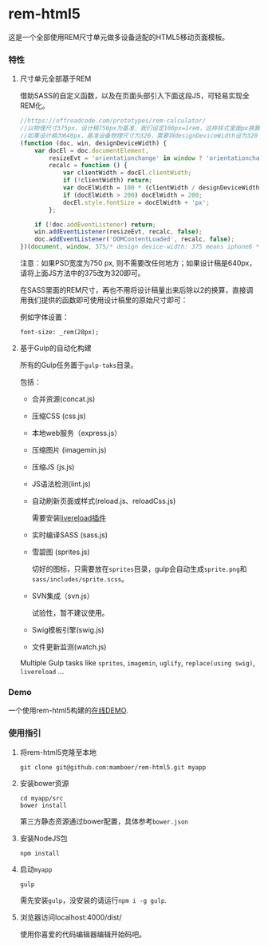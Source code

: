 # rem-html5
这是一个全部使用REM尺寸单元做多设备适配的HTML5移动页面模板。

### 特性

1. 尺寸单元全部基于REM

    借助SASS的自定义函数，以及在页面头部引入下面这段JS，可轻易实现全REM化。

    ``` javascript
    //https://offroadcode.com/prototypes/rem-calculator/
    //以物理尺寸375px，设计稿750px为基准，我们设定100px=1rem，这样样式里面px换算成rem的公式为(@px/2)/100，其中2(750/375)为device ratio
    //如果设计稿为640px，基准设备物理尺寸为320，需要将designDeviceWidth设为320
    (function (doc, win, designDeviceWidth) {
        var docEl = doc.documentElement,
            resizeEvt = 'orientationchange' in window ? 'orientationchange' : 'resize',
            recalc = function () {
                var clientWidth = docEl.clientWidth;
                if (!clientWidth) return;
                var docElWidth = 100 * (clientWidth / designDeviceWidth);
                if (docElWidth > 200) docElWidth = 200;
                docEl.style.fontSize = docElWidth + 'px';
            };

        if (!doc.addEventListener) return;
        win.addEventListener(resizeEvt, recalc, false);
        doc.addEventListener('DOMContentLoaded', recalc, false);
    })(document, window, 375/* design device-width: 375 means iphone6 */);
    ```

    注意：如果PSD宽度为750 px, 则不需要改任何地方；如果设计稿是640px，请将上面JS方法中的375改为320即可。

    在SASS里面的REM尺寸，再也不用将设计稿量出来后除以2的换算，直接调用我们提供的函数即可使用设计稿里的原始尺寸即可：

    例如字体设置：

    ```
    font-size: _rem(28px);
    ```


2. 基于Gulp的自动化构建

    所有的Gulp任务置于`gulp-taks`目录。

    包括：

    * 合并资源(concat.js)
    * 压缩CSS (css.js)
    * 本地web服务（express.js）
    * 压缩图片 (imagemin.js)
    * 压缩JS (js.js)
    * JS语法检测(lint.js)
    * 自动刷新页面或样式(reload.js、reloadCss.js)

        需要安装[livereload插件](https://chrome.google.com/webstore/detail/livereload/jnihajbhpnppcggbcgedagnkighmdlei?hl=en)

    * 实时编译SASS (sass.js)
    * 雪碧图 (sprites.js)

        切好的图标，只需要放在`sprites`目录，gulp会自动生成`sprite.png`和`sass/includes/sprite.scss`。

    * SVN集成（svn.js）

        试验性，暂不建议使用。

    * Swig模板引擎(swig.js)
    * 文件更新监测(watch.js)

    Multiple Gulp tasks like `sprites`, `imagemin`, `uglify`, `replace(using swig)`, `livereload` ...

### Demo

一个使用rem-html5构建的[在线DEMO](http://faso.me/rem-html5).

### 使用指引

1. 将rem-html5克隆至本地

    ```
    git clone git@github.com:mamboer/rem-html5.git myapp
    ```

2. 安装bower资源

    ```
    cd myapp/src
    bower install
    ```

    第三方静态资源通过bower配置，具体参考`bower.json`


3. 安装NodeJS包

    ```
    npm install
    ```

4. 启动`myapp`

    ```
    gulp
    ```

    需先安装`gulp`，没安装的请运行`npm i -g gulp`.

5. 浏览器访问localhost:4000/dist/

    使用你喜爱的代码编辑器编辑开始码吧。
